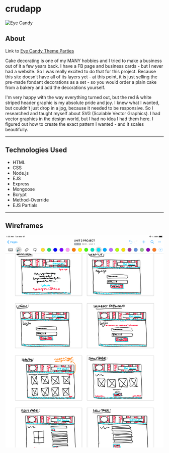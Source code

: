 # crudapp

![Eye Candy](https://i.imgur.com/KAtiN3E.png)

## About
Link to [Eye Candy Theme Parties](https://floating-badlands-60887.herokuapp.com/)

Cake decorating is one of my MANY hobbies and I tried to make a business out of it a few years back. I have a FB page and business cards - but I never had a website. So I was really excited to do that for this project. Because this site doesn’t have all of its layers yet - at this point, it is just selling the pre-made fondant decorations as a set - so you would order a plain cake from a bakery and add the decorations yourself. 

I'm very happy with the way everything turned out, but the red & white striped header graphic is my absolute pride and joy. I knew what I wanted, but couldn't just drop in a jpg, because it needed to be responsive. So I researched and taught myself about SVG (Scalable Vector Graphics). I had vector graphics in the design world, but I had no idea I had them here. I figured out how to create the exact pattern I wanted - and it scales beautifully.

----
## Technologies Used
* HTML
* CSS
* Node.js
* EJS
* Express
* Mongoose
* Bcrypt
* Method-Override
* EJS Partials

----
## Wireframes

![alt text](IMG_3204.PNG)

